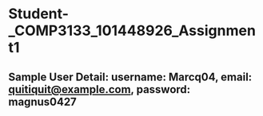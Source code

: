 # Student-_COMP3133_101448926_Assignment1

## Sample User Detail: username: Marcq04, email: quitiquit@example.com, password: magnus0427